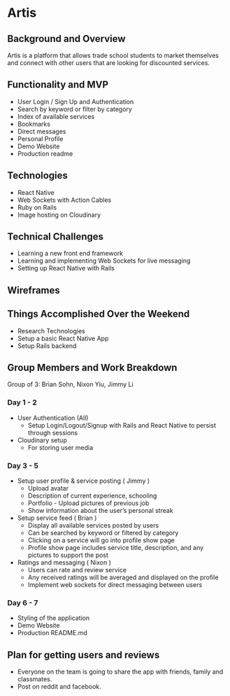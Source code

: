 # Artis

## Background and Overview

Artis is a platform that allows trade school students to market themselves and connect with other users that are looking for discounted services.

## Functionality and MVP
* User Login / Sign Up and Authentication
* Search by keyword or filter by category
* Index of available services
* Bookmarks
* Direct messages
* Personal Profile
* Demo Website
* Production readme

## Technologies
* React Native
* Web Sockets with Action Cables
* Ruby on Rails
* Image hosting on Cloudinary

## Technical Challenges
* Learning a new front end framework
* Learning and implementing Web Sockets for live messaging
* Setting up React Native with Rails

## Wireframes



## Things Accomplished Over the Weekend
* Research Technologies
* Setup a basic React Native App
* Setup Rails backend

## Group Members and Work Breakdown
Group of 3: Brian Sohn, Nixon Yiu, Jimmy Li

### Day 1 - 2
* User Authentication (All)
    * Setup Login/Logout/Signup with Rails and React Native to persist through sessions
* Cloudinary setup
   * For storing user media

### Day 3 - 5
* Setup user profile & service posting ( Jimmy )
    * Upload avatar
    * Description of current experience, schooling
    * Portfolio - Upload pictures of previous job
    * Show information about the user’s personal streak
* Setup service feed ( Brian )
    * Display all available services posted by users
    * Can be searched by keyword or filtered by category
    * Clicking on a service will go into profile show page
    * Profile show page includes service title, description, and any pictures to support the post
* Ratings and messaging ( Nixon )
    * Users can rate and review service
    * Any received ratings will be averaged and displayed on the profile
    * Implement web sockets for direct messaging between users

### Day 6 - 7
* Styling of the application
* Demo Website
* Production README.md


## Plan for getting users and reviews

* Everyone on the team is going to share the app with friends, family and classmates.
* Post on reddit and facebook.

[wireframes]: https://github.com/sohbr/artis/blob/master/docs/Artis.png
